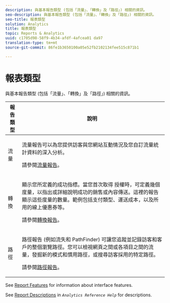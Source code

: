 ```yaml
---
description: 與基本報告類型 (包括「流量」、「轉換」及「路徑」) 相關的資訊。
seo-description: 與基本報告類型 (包括「流量」、「轉換」及「路徑」) 相關的資訊。
seo-title: 報表類型
solution: Analytics
title: 報表類型
topic: Reports & Analytics
uuid: c1705d98-58f9-4b34-afdf-4afcea01 da97
translation-type: tm+mt
source-git-commit: 86fe1b3650100a05e52fb2102134fee515c871b1

---
```



# 報表類型

與基本報告類型 (包括「流量」、「轉換」及「路徑」) 相關的資訊。

<table id="table_C167C2A2EA4742E9B14DA4F90C6FCEE2"> 
 <thead> 
  <tr> 
   <th colname="col1" class="entry"> 報告類型 </th> 
   <th colname="col2" class="entry"> 說明 </th> 
  </tr> 
 </thead>
 <tbody> 
  <tr> 
   <td colname="col1"> 流量 </td> 
   <td colname="col2"> <p>流量報告可以為您提供訪客與您網站互動情況及您自訂流量統計資料的深入分析。 </p> <p>請參閱<a href="https://marketing.adobe.com/resources/help/en_US/reference/index.html?f=reports_traffic" format="https" scope="external">流量報告</a>。 </p> </td> 
  </tr> 
  <tr> 
   <td colname="col1"> 轉換 </td> 
   <td colname="col2"> <p>顯示您所定義的成功指標。當您首次取得 授權時，可定義幾個度量，以指出或詳細說明成功的銷售或內容傳送。這裡的報告顯示這些度量的數量。範例包括支付類型、運送成本，以及所用的線上優惠券等。 </p> <p>請參閱<a href="https://marketing.adobe.com/resources/help/en_US/reference/index.html?f=reports_conversion" format="https" scope="external">轉換報告</a>。 </p> </td> 
  </tr> 
  <tr> 
   <td colname="col1"> 路徑 </td> 
   <td colname="col2"> <p>路徑報告 (例如流失和 PathFinder) 可讓您追蹤並記錄訪客和客戶的整個瀏覽路徑。您可以檢視網頁之間或各項目之間的流量，發掘新的模式和慣用路徑，或搜尋訪客採用的特定路徑。 </p> <p>請參閱<a href="https://marketing.adobe.com/resources/help/en_US/reference/index.html?f=reports_paths" format="https" scope="external">路徑報告</a>。 </p> </td> 
  </tr> 
 </tbody> 
</table>

See [Report Features](../../analyze/reports-analytics/overview/report-overview.md#concept_AEA3BBC8167040198E0FECEAB2E0A677) for information about interface features.

See [Report Descriptions](https://marketing.adobe.com/resources/help/en_US/reference/index.html?f=reports_descriptions) in *`Analytics Reference Help`* for descriptions.
